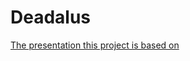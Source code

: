# Deadalus

[The presentation this project is based on](https://web.stanford.edu/class/archive/cs/cs103/cs103.1132/lectures/19/Small19.pdf)
